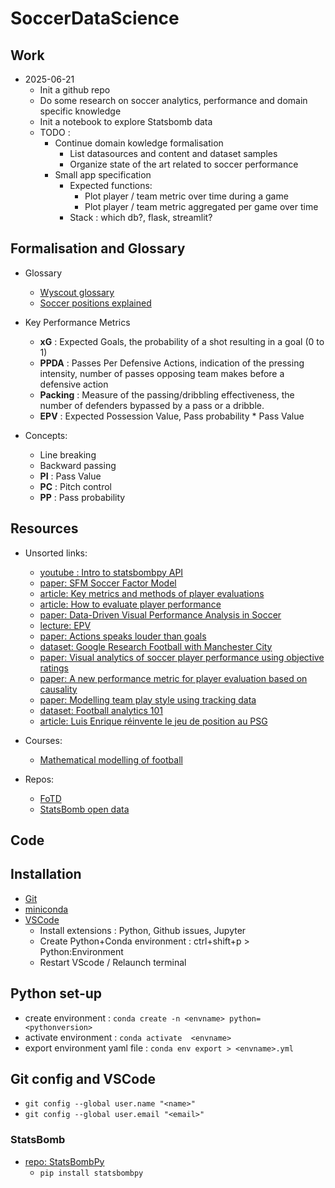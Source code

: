 # SoccerDataScience

## Work

- 2025-06-21
  - Init a github repo
  - Do some research on soccer analytics, performance and domain specific knowledge
  - Init a notebook to explore Statsbomb data
  - TODO : 
    - Continue domain kowledge formalisation
      - List datasources and content and dataset samples
      - Organize state of the art related to soccer performance
    - Small app specification 
      - Expected functions:
        - Plot player / team metric over time during a game
        - Plot player / team metric aggregated per game over time
      - Stack : which db?, flask, streamlit?

## Formalisation and Glossary

- Glossary
  - [Wyscout glossary](https://dataglossary.wyscout.com/)
  - [Soccer positions explained](https://jobsinfootball.com/blog/soccer-positions/)

- Key Performance Metrics
  - **xG** : Expected Goals, the probability of a shot resulting in a goal (0 to 1)
  - **PPDA** : Passes Per Defensive Actions, indication of the pressing intensity, number of passes opposing team makes before a defensive action
  - **Packing** : Measure of the passing/dribbling effectiveness, the number of defenders bypassed by a pass or a dribble.
  - **EPV** : Expected Possession Value, Pass probability * Pass Value
   
 - Concepts:
   - Line breaking
   - Backward passing
   - **PI** : Pass Value
   - **PC** : Pitch control
   - **PP** : Pass probability


## Resources

 - Unsorted links:
     - [youtube : Intro to statsbombpy API](https://www.youtube.com/watch?v=Ryn8etss1p4)
     - [paper: SFM Soccer Factor Model](https://arxiv.org/pdf/2412.05911)
     - [article: Key metrics and methods of player evaluations](https://soccerwizdom.com/2024/11/28/player-evaluations-in-soccer-key-metrics-and-methods/)
     - [article: How to evaluate player performance](https://football-observatory.com/IMG/pdf/note02en.pdf)
     - [paper: Data-Driven Visual Performance Analysis in Soccer](https://www.frontiersin.org/journals/psychology/articles/10.3389/fpsyg.2018.02416/full)
     - [lecture: EPV](https://uppsala.instructure.com/courses/28112/pages/8-expected-possession-value)
     - [paper: Actions speaks louder than goals](https://arxiv.org/pdf/1802.07127)
     - [dataset: Google Research Football with Manchester City](https://www.kaggle.com/competitions/google-football/rules)
     - [paper: Visual analytics of soccer player performance using objective ratings](https://journals.sagepub.com/doi/full/10.1177/14738716231220539)
     - [paper: A new performance metric for player evaluation based on causality](https://statsbomb.com/wp-content/uploads/2022/09/Alessandro-Crechin-A-New-Performance-Metric-For-Player-Evaluation-Based-On-Causality.pdf)
     - [paper: Modelling team play style using tracking data](https://statsbomb.com/wp-content/uploads/2022/09/Alessandro-Crechin-A-New-Performance-Metric-For-Player-Evaluation-Based-On-Causality.pdf)
     - [dataset: Football analytics 101](https://football-analytics-101.readthedocs.io/en/latest/data.html)
     - [article: Luis Enrique réinvente le jeu de position au PSG](https://www.sky-sport.ch/fr/articles/5-dedans-5-dehors-luis-enrique-reinvente-le-jeu-de-position-au-psg-2/)
  
 - Courses:
     - [Mathematical modelling of football](https://uppsala.instructure.com/courses/28112/pages)
  
 - Repos:
   - [FoTD](https://github.com/Friends-of-Tracking-Data-FoTD)
   - [StatsBomb open data](https://github.com/statsbomb/open-data/tree/master/data)


## Code

## Installation

- [Git](https://git-scm.com/downloads/win)
- [miniconda](https://www.anaconda.com/download)
- [VSCode](https://code.visualstudio.com/Download)
  - Install extensions : Python, Github issues, Jupyter
  - Create Python+Conda environment : ctrl+shift+p > Python:Environment
  - Restart VScode / Relaunch terminal

## Python set-up

- create environment : `conda create -n <envname> python=<pythonversion>`
- activate environment : `conda activate  <envname>`
- export environment yaml file : `conda env export > <envname>.yml`

## Git config and VSCode

- `git config --global user.name "<name>"`
- `git config --global user.email "<email>"`

### StatsBomb

- [repo: StatsBombPy](https://github.com/statsbomb/statsbombpy)
  - `pip install statsbombpy`
